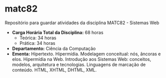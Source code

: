 # matc82
Repositório para guardar atividades da disciplina MATC82 - Sistemas Web

- **Carga Horária Total da Disciplina:** 68 horas	 	 
    - Teórica: 34 horas
    - Prática: 34 horas
- **Departamento:** Ciência da Computação
- **Ementa:**
  Hipertexto. Hipermídia. Modelagem conceitual: nós, âncoras e elos. Hipermídia na Web. Introdução aos Sistemas Web: conceitos, modelos, arquitetura e tecnologias. Linguagens de marcação de conteúdo. HTML, XHTML, DHTML, XML.
